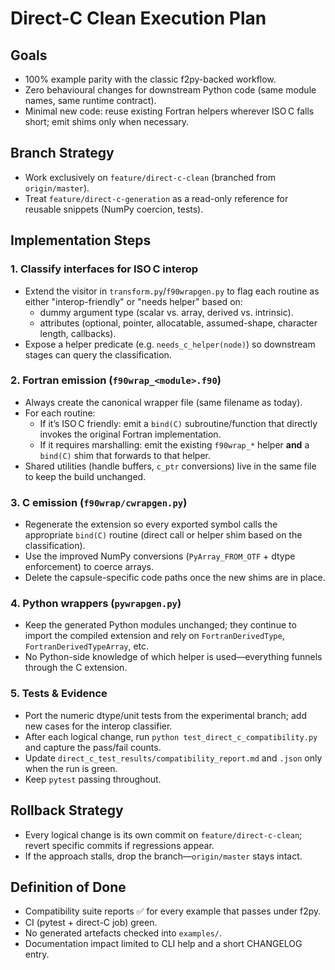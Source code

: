 # Direct-C Clean Execution Plan

## Goals
- 100% example parity with the classic f2py-backed workflow.
- Zero behavioural changes for downstream Python code (same module names, same runtime contract).
- Minimal new code: reuse existing Fortran helpers wherever ISO C falls short; emit shims only when necessary.

## Branch Strategy
- Work exclusively on `feature/direct-c-clean` (branched from `origin/master`).
- Treat `feature/direct-c-generation` as a read-only reference for reusable snippets (NumPy coercion, tests).

## Implementation Steps

### 1. Classify interfaces for ISO C interop
- Extend the visitor in `transform.py`/`f90wrapgen.py` to flag each routine as either "interop-friendly" or "needs helper" based on:
  - dummy argument type (scalar vs. array, derived vs. intrinsic).
  - attributes (optional, pointer, allocatable, assumed-shape, character length, callbacks).
- Expose a helper predicate (e.g. `needs_c_helper(node)`) so downstream stages can query the classification.

### 2. Fortran emission (`f90wrap_<module>.f90`)
- Always create the canonical wrapper file (same filename as today).
- For each routine:
  - If it’s ISO C friendly: emit a `bind(C)` subroutine/function that directly invokes the original Fortran implementation.
  - If it requires marshalling: emit the existing `f90wrap_*` helper **and** a `bind(C)` shim that forwards to that helper.
- Shared utilities (handle buffers, `c_ptr` conversions) live in the same file to keep the build unchanged.

### 3. C emission (`f90wrap/cwrapgen.py`)
- Regenerate the extension so every exported symbol calls the appropriate `bind(C)` routine (direct call or helper shim based on the classification).
- Use the improved NumPy conversions (`PyArray_FROM_OTF` + dtype enforcement) to coerce arrays.
- Delete the capsule-specific code paths once the new shims are in place.

### 4. Python wrappers (`pywrapgen.py`)
- Keep the generated Python modules unchanged; they continue to import the compiled extension and rely on `FortranDerivedType`, `FortranDerivedTypeArray`, etc.
- No Python-side knowledge of which helper is used—everything funnels through the C extension.

### 5. Tests & Evidence
- Port the numeric dtype/unit tests from the experimental branch; add new cases for the interop classifier.
- After each logical change, run `python test_direct_c_compatibility.py` and capture the pass/fail counts.
- Update `direct_c_test_results/compatibility_report.md` and `.json` only when the run is green.
- Keep `pytest` passing throughout.

## Rollback Strategy
- Every logical change is its own commit on `feature/direct-c-clean`; revert specific commits if regressions appear.
- If the approach stalls, drop the branch—`origin/master` stays intact.

## Definition of Done
- Compatibility suite reports ✅ for every example that passes under f2py.
- CI (pytest + direct-C job) green.
- No generated artefacts checked into `examples/`.
- Documentation impact limited to CLI help and a short CHANGELOG entry.
